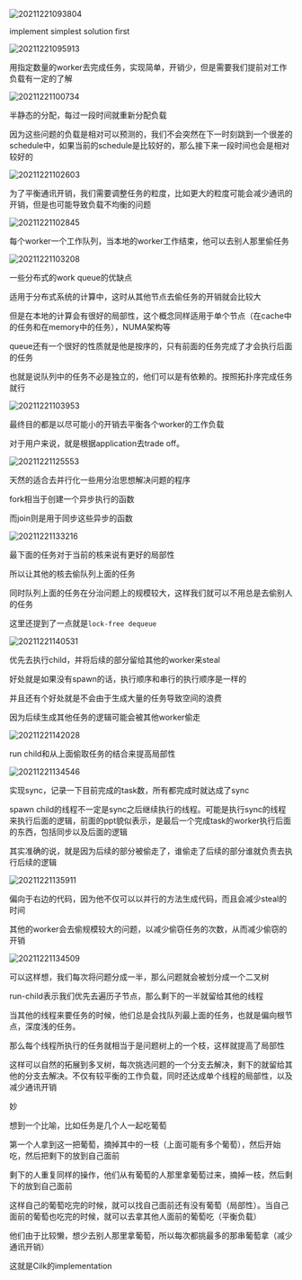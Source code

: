 ![20211221093804](https://picsheep.oss-cn-beijing.aliyuncs.com/pic/20211221093804.png)

implement simplest solution first

![20211221095913](https://picsheep.oss-cn-beijing.aliyuncs.com/pic/20211221095913.png)

用指定数量的worker去完成任务，实现简单，开销少，但是需要我们提前对工作负载有一定的了解

![20211221100734](https://picsheep.oss-cn-beijing.aliyuncs.com/pic/20211221100734.png)

半静态的分配，每过一段时间就重新分配负载

因为这些问题的负载是相对可以预测的，我们不会突然在下一时刻跳到一个很差的schedule中，如果当前的schedule是比较好的，那么接下来一段时间也会是相对较好的

![20211221102603](https://picsheep.oss-cn-beijing.aliyuncs.com/pic/20211221102603.png)

为了平衡通讯开销，我们需要调整任务的粒度，比如更大的粒度可能会减少通讯的开销，但是也可能导致负载不均衡的问题

![20211221102845](https://picsheep.oss-cn-beijing.aliyuncs.com/pic/20211221102845.png)

每个worker一个工作队列，当本地的worker工作结束，他可以去别人那里偷任务

![20211221103208](https://picsheep.oss-cn-beijing.aliyuncs.com/pic/20211221103208.png)

一些分布式的work queue的优缺点

适用于分布式系统的计算中，这时从其他节点去偷任务的开销就会比较大

但是在本地的计算会有很好的局部性，这个概念同样适用于单个节点（在cache中的任务和在memory中的任务），NUMA架构等

queue还有一个很好的性质就是他是按序的，只有前面的任务完成了才会执行后面的任务

也就是说队列中的任务不必是独立的，他们可以是有依赖的。按照拓扑序完成任务就行

![20211221103953](https://picsheep.oss-cn-beijing.aliyuncs.com/pic/20211221103953.png)

最终目的都是以尽可能小的开销去平衡各个worker的工作负载

对于用户来说，就是根据application去trade off。

![20211221125553](https://picsheep.oss-cn-beijing.aliyuncs.com/pic/20211221125553.png)

天然的适合去并行化一些用分治思想解决问题的程序

fork相当于创建一个异步执行的函数

而join则是用于同步这些异步的函数

![20211221133216](https://picsheep.oss-cn-beijing.aliyuncs.com/pic/20211221133216.png)

最下面的任务对于当前的核来说有更好的局部性

所以让其他的核去偷队列上面的任务

同时队列上面的任务在分治问题上的规模较大，这样我们就可以不用总是去偷别人的任务

这里还提到了一点就是`lock-free dequeue`

![20211221140531](https://picsheep.oss-cn-beijing.aliyuncs.com/pic/20211221140531.png)

优先去执行child，并将后续的部分留给其他的worker来steal

好处就是如果没有spawn的话，执行顺序和串行的执行顺序是一样的

并且还有个好处就是不会由于生成大量的任务导致空间的浪费

因为后续生成其他任务的逻辑可能会被其他worker偷走

![20211221142028](https://picsheep.oss-cn-beijing.aliyuncs.com/pic/20211221142028.png)

run child和从上面偷取任务的结合来提高局部性

![20211221134546](https://picsheep.oss-cn-beijing.aliyuncs.com/pic/20211221134546.png)

实现sync，记录一下目前完成的task数，所有都完成时就达成了sync

spawn child的线程不一定是sync之后继续执行的线程。可能是执行sync的线程来执行后面的逻辑，前面的ppt貌似表示，是最后一个完成task的worker执行后面的东西，包括同步以及后面的逻辑

其实准确的说，就是因为后续的部分被偷走了，谁偷走了后续的部分谁就负责去执行后续的逻辑

![20211221135911](https://picsheep.oss-cn-beijing.aliyuncs.com/pic/20211221135911.png)

偏向于右边的代码，因为他不仅可以以并行的方法生成代码，而且会减少steal的时间

其他的worker会去偷规模较大的问题，以减少偷窃任务的次数，从而减少偷窃的开销

![20211221134509](https://picsheep.oss-cn-beijing.aliyuncs.com/pic/20211221134509.png)

可以这样想，我们每次将问题分成一半，那么问题就会被划分成一个二叉树

run-child表示我们优先去遍历子节点，那么剩下的一半就留给其他的线程

当其他的线程来要任务的时候，他们总是会找队列最上面的任务，也就是偏向根节点，深度浅的任务。

那么每个线程所执行的任务就相当于是问题树上的一个枝，这样就提高了局部性

这样可以自然的拓展到多叉树，每次挑选问题的一个分支去解决，剩下的就留给其他的分支去解决。不仅有较平衡的工作负载，同时还达成单个线程的局部性，以及减少通讯开销

妙

想到一个比喻，比如任务是几个人一起吃葡萄

第一个人拿到这一把葡萄，摘掉其中的一枝（上面可能有多个葡萄），然后开始吃，然后把剩下的放到自己面前

剩下的人重复同样的操作，他们从有葡萄的人那里拿葡萄过来，摘掉一枝，然后剩下的放到自己面前

这样自己的葡萄吃完的时候，就可以找自己面前还有没有葡萄（局部性）。当自己面前的葡萄也吃完的时候，就可以去拿其他人面前的葡萄吃（平衡负载）

他们由于比较懒，想少去别人那里拿葡萄，所以每次都挑最多的那串葡萄拿（减少通讯开销）

这就是Cilk的implementation
